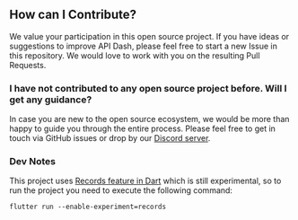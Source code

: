 ## How can I Contribute?

We value your participation in this open source project. 
If you have ideas or suggestions to improve API Dash, please feel free to start a new Issue in this repository. 
We would love to work with you on the resulting Pull Requests.

### I have not contributed to any open source project before. Will I get any guidance?

In case you are new to the open source ecosystem, we would be more than happy to guide you through the entire process. 
Please feel free to get in touch via GitHub issues or drop by our [Discord server](https://bit.ly/heyfoss).

### Dev Notes 

This project uses [Records feature in Dart](https://github.com/dart-lang/language/blob/main/accepted/future-releases/records/records-feature-specification.md) which is still experimental, so to run the project you need to execute the following command:

```
flutter run --enable-experiment=records
```
